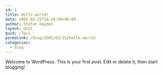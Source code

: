 ```yaml
---
id: 1
title: Hello world!
date: 2005-02-25T16:24:50+00:00
author: Stefan Hayden
layout: post
guid: /?p=1
permalink: /blog/2005/02/25/hello-world/
categories:
  - blog
---
```

Welcome to WordPress. This is your first post. Edit or delete it, then start blogging!

